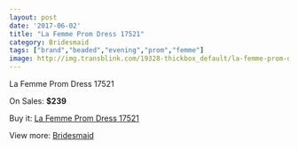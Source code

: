 ```yaml
---
layout: post
date: '2017-06-02'
title: "La Femme Prom Dress 17521"
category: Bridesmaid
tags: ["brand","beaded","evening","prom","femme"]
image: http://img.transblink.com/19328-thickbox_default/la-femme-prom-dress-17521.jpg
---
```

La Femme Prom Dress 17521

On Sales: **$239**
<a href="https://www.transblink.com/en/bridesmaid/6062-la-femme-prom-dress-17521.html"><amp-img layout="responsive" width="600" height="600" src="//img.transblink.com/19328-thickbox_default/la-femme-prom-dress-17521.jpg" alt="La Femme Prom Dress 17521 0" /></a>
<a href="https://www.transblink.com/en/bridesmaid/6062-la-femme-prom-dress-17521.html"><amp-img layout="responsive" width="600" height="600" src="//img.transblink.com/19331-thickbox_default/la-femme-prom-dress-17521.jpg" alt="La Femme Prom Dress 17521 1" /></a>
<a href="https://www.transblink.com/en/bridesmaid/6062-la-femme-prom-dress-17521.html"><amp-img layout="responsive" width="600" height="600" src="//img.transblink.com/19330-thickbox_default/la-femme-prom-dress-17521.jpg" alt="La Femme Prom Dress 17521 2" /></a>
<a href="https://www.transblink.com/en/bridesmaid/6062-la-femme-prom-dress-17521.html"><amp-img layout="responsive" width="600" height="600" src="//img.transblink.com/19329-thickbox_default/la-femme-prom-dress-17521.jpg" alt="La Femme Prom Dress 17521 3" /></a>

Buy it: [La Femme Prom Dress 17521](https://www.transblink.com/en/bridesmaid/6062-la-femme-prom-dress-17521.html "La Femme Prom Dress 17521")

View more: [Bridesmaid](https://www.transblink.com/en/4-bridesmaid "Bridesmaid")